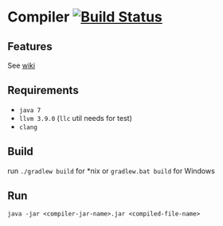 # Compiler [![Build Status](https://travis-ci.org/Undin/compiler.svg?branch=master)](https://travis-ci.org/Undin/compiler)

## Features
See [wiki](https://github.com/Undin/compiler/wiki)

## Requirements
* `java 7`
* `llvm 3.9.0` (`llc` util needs for test)
* `clang`

## Build
run `./gradlew build` for *nix or `gradlew.bat build` for Windows

## Run
`java -jar <compiler-jar-name>.jar <compiled-file-name>`
